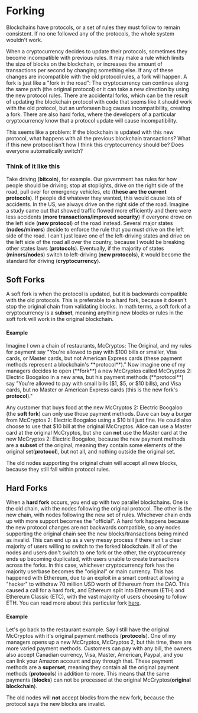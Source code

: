 # Forking
Blockchains have protocols, or a set of rules they must follow to remain consistent. If no one followed any of the protocols, the whole system wouldn't work.

When a cryptocurrency decides to update their protocols, sometimes they become incompatible with previous rules. It may make a rule which limits the size of blocks on the blockchain, or increases the amount of transactions per second by changing something else. If any of these changes are incompatible with the old protocol rules, a fork will happen. A fork is just like a "fork in the road": The cryptocurrency can continue along the same path (the original protocol) or it can take a new direction by using the new protocol rules. There are accidental forks, which can be the result of updating the blockchain protocol with code that seems like it should work with the old protocol, but an unforseen bug causes incompatibility, creating a fork. There are also hard forks, where the developers of a particular cryptocurrency know that a protocol update will cause incompatibility.

This seems like a problem: If the blockchain is updated with this new protocol, what happens with all the previous blockchain transactions? What if this new protocol isn't how I think this cryptocurrency should be? Does everyone automatically switch?

### Think of it like this
Take driving (**bitcoin**), for example. Our government has rules for how people should be driving; stop at stoplights, drive on the right side of the road, pull over for emergency vehicles, etc (**these are the current protocols**). If people did whatever they wanted, this would cause lots of accidents. In the US, we always drive on the right side of the road. Imagine a study came out that showed traffic flowed more efficiently and there were less accidents (**more transactions/improved security**) if everyone drove on the left side (**new protocol**) of the road instead. Several major states (**nodes/miners**) decide to enforce the rule that you must drive on the left side of the road. I can't just leave one of the left-driving states and drive on the left side of the road all over the country, because I would be breaking other states laws (**protocols**). Eventually, if the majority of states (**minors/nodes**) switch to left-driving (**new protocols**), it would become the standard for driving (**cryptocurrency**).

## Soft Forks
A soft fork is when the protocol is updated, but it is backwards compatible with the old protocols. This is preferable to a hard fork, because it doesn't stop the original chain from validating blocks. In math terms, a soft fork of a cryptocurrency is a **subset**, meaning anything new blocks or rules in the soft fork will work in the original blockchain.

#### Example
Imagine I own a chain of restaurants, McCryptos: The Original, and my rules for payment say "You're allowed to pay with $100 bills or smaller, Visa cards, or Master cards, but not American Express cards (these payment methods represent a blockchain's **protocol**)." Now imagine one of my managers decides to open (**fork**) a new McCryptos called McCryptos 2: Electric Boogaloo in a new area, but his payment methods (**protocol**) say "You're allowed to pay with small bills ($1, $5, or $10 bills), and Visa cards, but no Master or American Express cards (this is the new fork's **protocol**)."

Any customer that buys food at the new McCryptos 2: Electric Boogaloo (the **soft fork**) can only use those payment methods. Dave can buy a burger from McCryptos 2: Electric Boogaloo using a $10 bill just fine. He could also choose to use that $10 bill at the original McCryptos.  Alice can use a Master card at the original McCryptos, but she can **not** use the Master card at the new McCryptos 2: Electric Boogaloo, because the new payment methods are a **subset** of the original, meaning they contain some elements of the original set(**protocol**), but not all, and nothing outside the original set.

The old nodes supporting the original chain will accept all new blocks, because they still fall within protocol rules.

## Hard Forks
When a **hard fork** occurs, you end up with two parallel blockchains. One is the old chain, with the nodes following the original protocol. The other is the new chain, with nodes following the new set of rules. Whichever chain ends up with more support becomes the "official". A hard fork happens because the new protocol changes are not backwards compatible, so any nodes supporting the original chain see the new blocks/transactions being mined as invalid. This can end up as a very messy process if there isn't a clear majority of users willing to switch to the forked blockchain. If all of the nodes and users don't switch to one fork or the other, the cryptocurrency ends up becoming duplicated, with users unable to create transactions across the forks. In this case, whichever cryptocurrency fork has the majority userbase becomes the "original" or main currency. This has happened with Ethereum, due to an exploit in a smart contract allowing a "hacker" to withdraw 70 million USD worth of Ethereum from the DAO. This caused a call for a hard fork, and Ethereum split into Ethereum (ETH) and Ethereum Classic (ETC), with the vast majority of users choosing to follow ETH. You can read more about this particular fork [here](https://www.cryptocompare.com/coins/guides/the-dao-the-hack-the-soft-fork-and-the-hard-fork/).

#### Example
Let's go back to the restaurant example. Say I still have the original McCryptos with it's original payment methods (**protocols**). One of my managers opens up a new McCryptos, McCryptos 2, but this time, there are more varied payment methods. Customers can pay with any bill, the owners also accept Canadian currency, Visa, Master, American, Paypal, and you can link your Amazon account and pay through that. These payment methods are a **superset**, meaning they contain all the original payment methods (**protocols**) in addition to more. This means that the same payments (**blocks**) can not be processed at the original McCryptos(**original blockchain**).

The old nodes will **not** accept blocks from the new fork, because the protocol says the new blocks are invalid.
